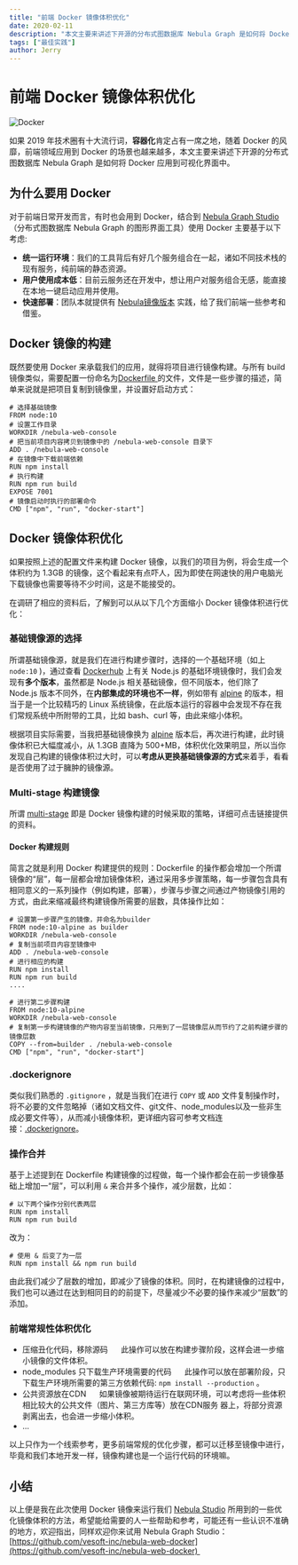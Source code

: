 ```yaml
---
title: "前端 Docker 镜像体积优化"
date: 2020-02-11
description: "本文主要来讲述下开源的分布式图数据库 Nebula Graph 是如何将 Docker 应用到可视化界面中，并将镜像体积从 1.3G 减到 0.3G 。"
tags: ["最佳实践"]
author: Jerry
---
```


# 前端 Docker 镜像体积优化

![Docker](https://nebula-blog.azureedge.net/nebula-blog/DockerImage01.png)

如果 2019 年技术圈有十大流行词，**容器化**肯定占有一席之地，随着 Docker 的风靡，前端领域应用到 Docker 的场景也越来越多，本文主要来讲述下开源的分布式图数据库 Nebula Graph 是如何将 Docker 应用到可视化界面中。

## 为什么要用 Docker
对于前端日常开发而言，有时也会用到 Docker，结合到 [Nebula Graph Studio](https://github.com/vesoft-inc/nebula-web-docker/blob/master/README.md) （分布式图数据库 Nebula Graph 的图形界面工具）使用 Docker 主要基于以下考虑:

- **统一运行环境**：我们的工具背后有好几个服务组合在一起，诸如不同技术栈的现有服务，纯前端的静态资源。
- **用户使用成本低**：目前云服务还在开发中，想让用户对服务组合无感，能直接在本地一键启动应用并使用。
- **快速部署**：团队本就提供有 [Nebula镜像版本](https://github.com/vesoft-inc/nebula-docker-compose) 实践，给了我们前端一些参考和借鉴。

## Docker 镜像的构建
既然要使用 Docker 来承载我们的应用，就得将项目进行镜像构建。与所有 build 镜像类似，需要配置一份命名为[Dockerfile ](https://docs.docker.com/engine/reference/builder/)的文件，文件是一些步骤的描述，简单来说就是把项目复制到镜像里，并设置好启动方式：

```shell
# 选择基础镜像
FROM node:10
# 设置工作目录
WORKDIR /nebula-web-console
# 把当前项目内容拷贝到镜像中的 /nebula-web-console 目录下
ADD . /nebula-web-console
# 在镜像中下载前端依赖
RUN npm install
# 执行构建
RUN npm run build
EXPOSE 7001
# 镜像启动时执行的部署命令
CMD ["npm", "run", "docker-start"]
```

## Docker 镜像体积优化

如果按照上述的配置文件来构建 Docker 镜像，以我们的项目为例，将会生成一个体积约为 1.3GB 的镜像，这个看起来有点吓人，因为即使在网速快的用户电脑光下载镜像也需要等待不少时间，这是不能接受的。

在调研了相应的资料后，了解到可以从以下几个方面缩小 Docker 镜像体积进行优化：

### 基础镜像源的选择

所谓基础镜像源，就是我们在进行构建步骤时，选择的一个基础环境（如上 `node:10` )，通过查看 [Dockerhub](https://hub.docker.com/_/node) 上有关 Node.js 的基础环境镜像时，我们会发现有**多个版本**，虽然都是 Node.js 相关基础镜像，但不同版本，他们除了 Node.js 版本不同外，在**内部集成的环境也不一样**，例如带有 [alpine](https://yeasy.gitbooks.io/docker_practice/cases/os/alpine.html) 的版本，相当于是一个比较精巧的 Linux 系统镜像，在此版本运行的容器中会发现不存在我们常规系统中所附带的工具，比如 bash、curl 等，由此来缩小体积。

根据项目实际需要，当我把基础镜像换为 [alpine](https://yeasy.gitbooks.io/docker_practice/cases/os/alpine.html) 版本后，再次进行构建，此时镜像体积已大幅度减小，从 1.3GB 直降为 500+MB，体积优化效果明显，所以当你发现自己构建的镜像体积过大时，可以**考虑从更换基础镜像源的方式**来着手，看看是否使用了过于臃肿的镜像源。

### Multi-stage 构建镜像

所谓 [multi-stage](https://docs.docker.com/develop/develop-images/multistage-build/) 即是 Docker 镜像构建的时候采取的策略，详细可点击链接提供的资料。

#### Docker 构建规则

简言之就是利用 Docker 构建提供的规则：Dockerfile 的操作都会增加一个所谓镜像的“层”，每一层都会增加镜像体积，通过采用多步骤策略，每一步骤包含具有相同意义的一系列操作（例如构建，部署），步骤与步骤之间通过产物镜像引用的方式，由此来缩减最终构建镜像所需要的层数，具体操作比如：

```shell
# 设置第一步骤产生的镜像，并命名为builder
FROM node:10-alpine as builder
WORKDIR /nebula-web-console
# 复制当前项目内容至镜像中
ADD . /nebula-web-console
# 进行相应的构建
RUN npm install
RUN npm run build
....

# 进行第二步骤构建
FROM node:10-alpine
WORKDIR /nebula-web-console
# 复制第一步构建镜像的产物内容至当前镜像，只用到了一层镜像层从而节约了之前构建步骤的镜像层数
COPY --from=builder . /nebula-web-console
CMD ["npm", "run", "docker-start"]

```

### .dockerignore

类似我们熟悉的 `.gitignore` ，就是当我们在进行 `COPY` 或 `ADD` 文件复制操作时，将不必要的文件忽略掉（诸如文档文件、git文件、node_modules以及一些非生成必要文件等），从而减小镜像体积，更详细内容可参考文档连接：[.dockerignore](https://docs.docker.com/engine/reference/builder/#dockerignore-file)。

### 操作合并

基于上述提到在 Dockerfile 构建镜像的过程做，每一个操作都会在前一步镜像基础上增加一“层”，可以利用 `&` 来合并多个操作，减少层数，比如：
```shell
# 以下两个操作分别代表两层
RUN npm install
RUN npm run build
```
改为：
```shell
# 使用 & 后变了为一层
RUN npm install && npm run build
```
由此我们减少了层数的增加，即减少了镜像的体积。同时，在构建镜像的过程中，我们也可以通过在达到相同目的的前提下，尽量减少不必要的操作来减少“层数”的添加。

### 前端常规性体积优化

- 压缩丑化代码，移除源码
     此操作可以放在构建步骤阶段，这样会进一步缩小镜像的文件体积。
- node_modules 只下载生产环境需要的代码
     此操作可以放在部署阶段，只下载生产环境所需要的第三方依赖代码: `npm install --production` 。
- 公共资源放在CDN
     如果镜像被期待运行在联网环境，可以考虑将一些体积相比较大的公共文件（图片、第三方库等）放在CDN服务 器上，将部分资源剥离出去，也会进一步缩小体积。
- ...

以上只作为一个线索参考，更多前端常规的优化步骤，都可以迁移至镜像中进行，毕竟和我们本地开发一样，镜像构建也是一个运行代码的环境嘛。

## 小结
以上便是我在此次使用 Docker 镜像来运行我们 [Nebula Studio](https://github.com/vesoft-inc/nebula-web-docker/blob/master/README.md) 所用到的一些优化镜像体积的方法，希望能给需要的人一些帮助和参考，可能还有一些认识不准确的地方，欢迎指出，同样欢迎你来试用 Nebula Graph Studio：[https://github.com/vesoft-inc/nebula-web-docker](https://github.com/vesoft-inc/nebula-web-docker) 
